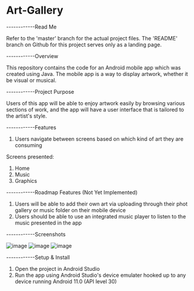 # Art-Gallery
------------Read Me

Refer to the 'master' branch for the actual project files. The 'README' branch on Github for this project serves only as a landing page.

------------Overview

This repository contains the code for an Android mobile app which was created using Java. The mobile app is a way to display artwork, whether it be visual or musical.

------------Project Purpose

Users of this app will be able to enjoy artwork easily by browsing various sections of work, and the app will have a user interface that is tailored to the artist's style.

------------Features

1. Users navigate between screens based on which kind of art they are consuming

Screens presented:
1. Home
2. Music
3. Graphics

------------Roadmap Features (Not Yet Implemented)

1. Users will be able to add their own art via uploading through their phot gallery or music folder on their mobile device
2. Users should be able to use an integrated music player to listen to the music presented in the app

------------Screenshots

![image](https://user-images.githubusercontent.com/108777490/177905613-c699f86d-83c3-401e-9ee2-90872f0e0a38.png)
![image](https://user-images.githubusercontent.com/108777490/177905681-59bdee74-1969-4fb9-be55-f77a1302006e.png)
![image](https://user-images.githubusercontent.com/108777490/177905839-20944941-e2fe-4922-84f1-cef1d1732b98.png)

------------Setup & Install
1. Open the project in Android Studio
2. Run the app using Android Studio's device emulater hooked up to any device running Android 11.0 (API level 30)
